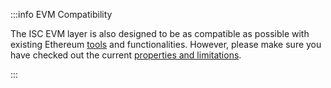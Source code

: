 :::info EVM Compatibility

The ISC EVM layer is also designed to be as compatible as possible with existing Ethereum
[tools](../../developer/iota-evm/getting-started/tools.mdx) and functionalities. However, please make sure you have checked out the current
[properties and limitations](../../developer/iota-evm/getting-started/compatibility.md).

:::
